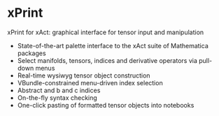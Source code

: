 # xPrint
xPrint for xAct: graphical interface for tensor input and manipulation

* State-of-the-art palette interface to the xAct suite of Mathematica packages
* Select manifolds, tensors, indices and derivative operators via pull-down menus
* Real-time wysiwyg tensor object construction
* VBundle-constrained menu-driven index selection
* Abstract and b and c indices
* On-the-fly syntax checking
* One-click pasting of formatted tensor objects into notebooks
